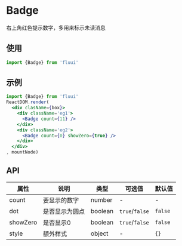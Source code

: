 # Badge
右上角红色提示数字，多用来标示未读消息

## 使用
```js
import {Badge} from 'fluui'
```

<!-- STORY -->

## 示例

```jsx
import {Badge} from 'fluui'
ReactDOM.render(
  <div clasName={box}>
    <div className='eg1'>
      <Badge count={11} />
    </div>
    <div className='eg2'>
      <Badge count={0} showZero={true} />
    </div>
  </div>
, mountNode)
```

## API

| 属性 | 说明 | 类型 | 可选值 | 默认值 |
| --- | --- | ---| --- | --- |
| count | 要显示的数字 | number | - | - |
| dot | 是否显示为圆点 | boolean | `true`/`false` | `false` |
| showZero | 是否显示0 | boolean | `true`/`false` | `false` |
| style | 额外样式 | object | - | `{}` |
